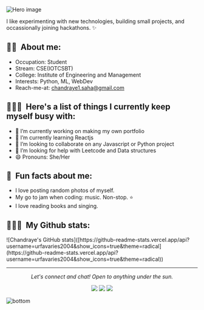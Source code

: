 <img src="https://raw.githubusercontent.com/jayehernandez/jayehernandez/3f5402efef9a0ae89211a6e04609558e862ca616/readme/hero.svg" alt="Hero image">

I like experimenting with new technologies, building small projects, and occassionally joining hackathons. ✨

<h2 align="left">👩🏻&nbsp; About me: </h2>

- Occupation: Student
- Stream: CSE(IOTCSBT)
- College: Institute of Engineering and Management
- Interests: Python, ML, WebDev
- Reach-me-at: chandraye1.saha@gmail.com


<h2 align="left">👩🏻‍💻&nbsp; Here's a list of things I currently keep myself busy with: </h2>

- 🔭 I’m currently working on making my own portfolio
- 🌱 I’m currently learning Reactjs
- 👯 I’m looking to collaborate on any Javascript or Python project
- 🤔 I’m looking for help with Leetcode and Data structures
- 😄 Pronouns: She/Her

<h2 align="left">💫&nbsp; Fun facts about me: </h2>

- I love posting random photos of myself.
- My go to jam when coding: music. Non-stop. ⭐️
- I love reading books and singing.
  
 
<h2 align="left">👩🏻‍💻&nbsp; My Github stats: </h2>
![Chandraye's GitHub stats]([https://github-readme-stats.vercel.app/api?username=urfavaries2004&show_icons=true&theme=radical](https://github-readme-stats.vercel.app/api?username=urfavaries2004&show_icons=true&theme=radical))

<hr>
<p align="center">
  <i>Let's connect and chat! Open to anything under the sun.</i>

  <p align="center">
    <a href="https://x.com/lxstfxl_aries04" alt="Twitter"><img src="https://raw.githubusercontent.com/jayehernandez/jayehernandez/3f5402efef9a0ae89211a6e04609558e862ca616/readme/twitter-fill.svg"></a>
    <a href="https://www.linkedin.com/in/chandraye-saha-331155262/" alt="Linkedin"><img src="https://raw.githubusercontent.com/jayehernandez/jayehernandez/3f5402efef9a0ae89211a6e04609558e862ca616/readme/linkedin-fill.svg"></a>
    <a href="mailto:chandraye1.saha@gmail.com" alt="Contact me"><img src="https://raw.githubusercontent.com/jayehernandez/jayehernandez/3f5402efef9a0ae89211a6e04609558e862ca616/readme/mail-fill.svg"></a>
  </p>

  
</p>

<img src="https://raw.githubusercontent.com/jayehernandez/jayehernandez/dcd7447c179f5a1131590b6ccba2223e879ab655/readme/bottom.svg" alt="bottom">

